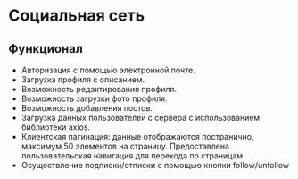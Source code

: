# Социальная сеть
## Функционал
+ Авторизация с помощью электронной почте.
+ Загрузка профиля с описанием.
+ Возможность редактирования профиля.
+ Возможность загрузки фото профиля.
+ Возможность добавления постов.
+ Загрузка данных пользователей с сервера с использованием библиотеки axios.
+ Клиентская пагинация: данные отображаются постранично, максимум 50 элементов на страницу. Предоставлена пользовательская навигация для перехода по страницам.
+ Осуществление подписки/отписки с помощью кнопки follow/unfollow

